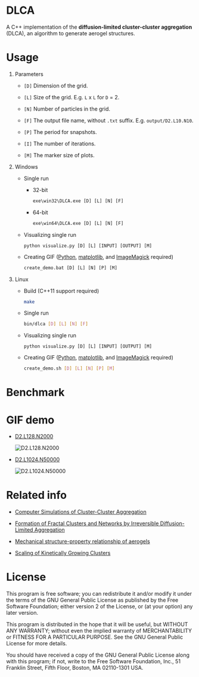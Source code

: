 # DLCA

A C++ implementation of the **diffusion-limited cluster-cluster aggregation** (DLCA), an algorithm to generate aerogel structures.

# Usage

1. Parameters

    - ```[D]``` Dimension of the grid.

    - ```[L]``` Size of the grid. E.g. ```L``` x ```L``` for ```D``` = 2.

    - ```[N]``` Number of particles in the grid.

    - ```[F]``` The output file name, without ```.txt``` suffix. E.g. ```output/D2.L10.N10```.

    - ```[P]``` The period for snapshots.

    - ```[I]``` The number of iterations.
    
    - ```[M]``` The marker size of plots.

2. Windows

    - Single run

        - 32-bit

            ```bat
            exe\win32\DLCA.exe [D] [L] [N] [F]
            ```

        - 64-bit

            ```bat
            exe\win64\DLCA.exe [D] [L] [N] [F]
            ```

    - Visualizing single run
    
        ```
        python visualize.py [D] [L] [INPUT] [OUTPUT] [M]
        ```
            
    - Creating GIF ([Python](https://www.python.org/), [matplotlib](http://matplotlib.org/), and [ImageMagick](http://www.imagemagick.org/) required)

        ```bat
        create_demo.bat [D] [L] [N] [P] [M]
        ```

3. Linux

    - Build (C++11 support required)

        ```sh
        make
        ```

    - Single run

        ```sh
        bin/dlca [D] [L] [N] [F]
        ```
        
    - Visualizing single run
    
        ```
        python visualize.py [D] [L] [INPUT] [OUTPUT] [M]
        ```
        
    - Creating GIF ([Python](https://www.python.org/), [matplotlib](http://matplotlib.org/), and [ImageMagick](http://www.imagemagick.org/) required)

        ```sh
        create_demo.sh [D] [L] [N] [P] [M]
        ```

# Benchmark



# GIF demo

- [D2.L128.N2000](https://github.com/zhangns/DLCA/tree/master/demo/D2.L128.N2000)

    ![D2.L128.N2000](https://raw.githubusercontent.com/zhangns/DLCA/master/demo/D2.L128.N2000/animation.gif)

- [D2.L1024.N50000](https://github.com/zhangns/DLCA/tree/master/demo/D2.L1024.N50000)

    ![D2.L1024.N50000](https://raw.githubusercontent.com/zhangns/DLCA/master/demo/D2.L1024.N50000/animation.gif)

# Related info

- [Computer Simulations of Cluster-Cluster Aggregation](http://dx.doi.org/10.1039/DC9878300125)

- [Formation of Fractal Clusters and Networks by Irreversible Diffusion-Limited Aggregation](http://dx.doi.org/10.1103/PhysRevLett.51.1119)

- [Mechanical structure-property relationship of aerogels](http://dx.doi.org/10.1016/S0022-3093(00)00288-X)

- [Scaling of Kinetically Growing Clusters](http://dx.doi.org/10.1103/PhysRevLett.51.1123)

# License

This program is free software; you can redistribute it and/or modify
it under the terms of the GNU General Public License as published by
the Free Software Foundation; either version 2 of the License, or
(at your option) any later version.

This program is distributed in the hope that it will be useful,
but WITHOUT ANY WARRANTY; without even the implied warranty of
MERCHANTABILITY or FITNESS FOR A PARTICULAR PURPOSE.  See the
GNU General Public License for more details.

You should have received a copy of the GNU General Public License along
with this program; if not, write to the Free Software Foundation, Inc.,
51 Franklin Street, Fifth Floor, Boston, MA 02110-1301 USA.
